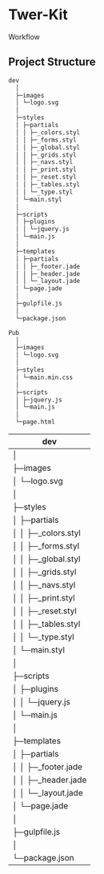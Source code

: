 Twer-Kit
======

Workflow

Project Structure
-----------------
```bash
dev
  │
  ├─images
  │ └─logo.svg
  │
  ├─styles
  │ ├─partials
  │ │ ├─_colors.styl
  │ │ ├─_forms.styl
  │ │ ├─_global.styl
  │ │ ├─_grids.styl
  │ │ ├─_navs.styl
  │ │ ├─_print.styl
  │ │ ├─_reset.styl
  │ │ ├─_tables.styl
  │ │ └─_type.styl
  │ └─main.styl
  │
  ├─scripts
  │ ├─plugins
  │ │ └─jquery.js
  │ └─main.js
  │
  ├─templates
  │ ├─partials
  │ │ ├─_footer.jade
  │ │ ├─_header.jade
  │ │ └─_layout.jade
  │ └─page.jade
  │
  ├─gulpfile.js
  │
  └─package.json

Pub
  │
  ├─images
  │ └─logo.svg
  │
  ├─styles
  │ └─main.min.css
  │
  ├─scripts
  │ ├─jquery.js
  │ └─main.js
  │
  └─page.html
```
| dev                   |
|-----------------------|
|  │                    |
|  ├─images             |
|  │ └─logo.svg         |
|  │                    |
|  ├─styles             |
|  │ ├─partials         |
|  │ │ ├─_colors.styl   |
|  │ │ ├─_forms.styl    |
|  │ │ ├─_global.styl   |
|  │ │ ├─_grids.styl    |
|  │ │ ├─_navs.styl     |
|  │ │ ├─_print.styl    |
|  │ │ ├─_reset.styl    |
|  │ │ ├─_tables.styl   |
|  │ │ └─_type.styl     |
|  │ └─main.styl        |
|  │                    |
|  ├─scripts            |
|  │ ├─plugins          |
|  │ │ └─jquery.js      |
|  │ └─main.js          |
|  │                    |
|  ├─templates          |
|  │ ├─partials         |
|  │ │ ├─_footer.jade   |
|  │ │ ├─_header.jade   |
|  │ │ └─_layout.jade   |
|  │ └─page.jade        |
|  │                    |
|  ├─gulpfile.js        |
|  │                    |
|  └─package.json       |